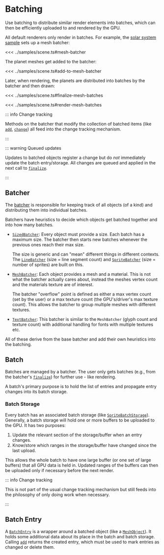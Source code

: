 # Batching

Use batching to distribute similar render elements into batches, which can then be efficiently uploaded to and rendered by the GPU.

All default renderers only render in batches. For example, the [solar system sample](../samples/scene) sets up a mesh batcher:

<<< ../samples/scene.ts#mesh-batcher

The planet meshes get added to the batcher:

<<< ../samples/scene.ts#add-to-mesh-batcher

Later, when rendering, the planets are distributed into batches by the batcher and then drawn:

<<< ../samples/scene.ts#finalize-mesh-batches

<<< ../samples/scene.ts#render-mesh-batches

::: info Change tracking

Methods on the batcher that modify the collection of batched items (like [`add`](/ref/classes/Batcher#add), [`change`](/ref/classes/Batcher#change)) all feed into the change tracking mechanism.

:::

::: warning Queued updates

Updates to batched objects register a change but do _not_ immediately update the batch entry/storage. All changes are queued and applied in the next call to [`finalize`](/ref/classes/Batcher#finalize).

:::

## Batcher

The [batcher](/ref/classes/Batcher) is responsible for keeping track of all objects (of a kind) and distributing them into individual batches.

Batchers have heuristics to decide which objects get batched together and into how many batches.

- [`SizedBatcher`](/ref/classes/SizedBatcher): Every object must provide a size. Each batch has a maximum size. The batcher then starts new batches whenever the previous ones reach their max size.

    The size is generic and can "mean" different things in different contexts. The [`LineBatcher`](/ref/classes/LineBatcher) (size = line segment count) and [`SpriteBatcher`](/ref/classes/SpriteBatcher) (size = number of sprites) are built on this.

- [`MeshBatcher`](/ref/classes/MeshBatcher): Each object provides a mesh and a material. This is not what the batcher actually cares about, instead the meshes vertex count and the materials texture are of interest.

    The batcher "overflow" point is defined as either a max vertex count (set by the user) or a max texture count (the GPU's/driver's max texture count). This allows the batcher to group multiple meshes with different textures.

- [`TextBatcher`](/ref/classes/TextBatcher): This batcher is similar to the `MeshBatcher` (glyph count and texture count) with additional handling for fonts with multiple textures etc.

All of these derive from the base batcher and add their own heuristics into the batching.

## Batch

Batches are managed by a batcher. The user only gets batches (e.g., from the batcher's [`finalize`](/ref/classes/Batcher#finalize)) for further use - like rendering.

A batch's primary purpose is to hold the list of entries and propagate entry changes into its batch storage.

### Batch Storage

Every batch has an associated batch storage (like [`SpriteBatchStorage`](/ref/classes/SpriteBatchStorage)). Generally, a batch storage will hold one or more buffers to be uploaded to the GPU. It has two purposes:

1. Update the relevant section of the storage/buffer when an entry changes.
2. Know/store which ranges in the storage/buffer have changed since the last upload.

This allows the whole batch to have one large buffer (or one set of large buffers) that all GPU data is held in. Updated ranges of the buffers can then be uploaded only if necessary before the next render.

::: info Change tracking

This is not part of the usual change tracking mechanism but still feeds into the philosophy of only doing work when necessary.

:::

## Batch Entry

A [`BatchEntry`](/ref/classes/BatchEntry) is a wrapper around a batched object (like a [`MeshObject`](/ref/classes/MeshObject)). It holds some additional data about its place in the batch and batch storage. Calling [`add`](/ref/classes/Batcher#add) returns the created entry, which must be used to mark entries as changed or delete them.
